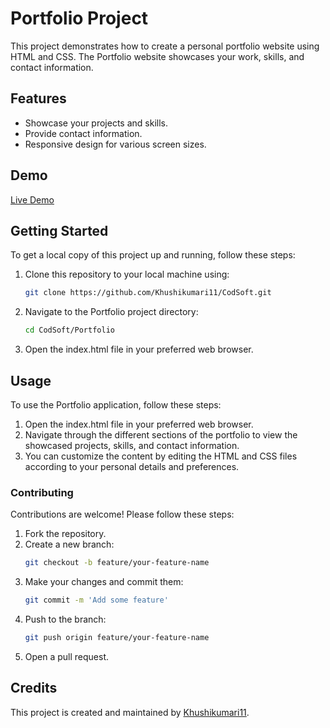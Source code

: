 # Portfolio Project

This project demonstrates how to create a personal portfolio website using HTML and CSS. The Portfolio website showcases your work, skills, and contact information.

## Features

- Showcase your projects and skills.
- Provide contact information.
- Responsive design for various screen sizes.

## Demo

[Live Demo](https://khushikumari11.github.io/CodSoft/Portfolio)

## Getting Started

To get a local copy of this project up and running, follow these steps:

1. Clone this repository to your local machine using:

   ```bash
   git clone https://github.com/Khushikumari11/CodSoft.git

2. Navigate to the Portfolio project directory:
   ```bash
   cd CodSoft/Portfolio

3. Open the index.html file in your preferred web browser.


## Usage

To use the Portfolio application, follow these steps:

1. Open the index.html file in your preferred web browser.
2. Navigate through the different sections of the portfolio to view the showcased projects, skills, and contact information.
3. You can customize the content by editing the HTML and CSS files according to your personal details and preferences.

### Contributing

Contributions are welcome! Please follow these steps:
1. Fork the repository. 
2. Create a new branch:
    ```bash
    git checkout -b feature/your-feature-name
4. Make your changes and commit them:
   ```bash
   git commit -m 'Add some feature'
5. Push to the branch:
   ```bash
   git push origin feature/your-feature-name
6. Open a pull request.

## Credits

This project is created and maintained by [Khushikumari11](https://github.com/Khushikumari11).
